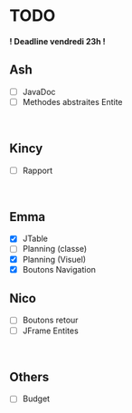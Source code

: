 # TODO

#### ! Deadline vendredi 23h !

## Ash

- [ ] JavaDoc
- [ ] Methodes abstraites Entite

<br>

## Kincy

- [ ] Rapport

<br>

## Emma

- [X] JTable
- [ ] Planning (classe)
- [X] Planning (Visuel)
- [X] Boutons Navigation

## Nico

- [ ] Boutons retour
- [ ] JFrame Entites

<br>

## Others

- [ ] Budget
